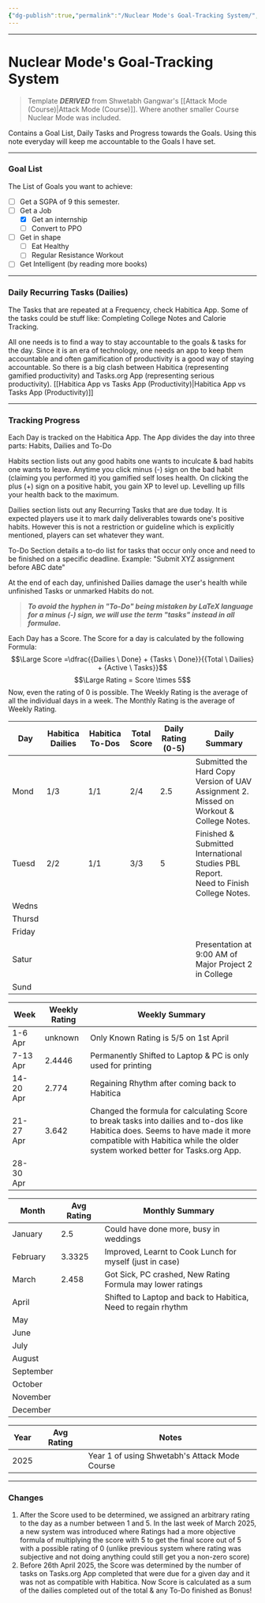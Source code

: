 ```yaml
---
{"dg-publish":true,"permalink":"/Nuclear Mode's Goal-Tracking System/","tags":["Productivity"]}
---
```



---
# Nuclear Mode's Goal-Tracking System
> Template ***DERIVED*** from Shwetabh Gangwar's [[Attack Mode (Course)\|Attack Mode (Course)]]. Where another smaller Course Nuclear Mode was included.

Contains a Goal List, Daily Tasks and Progress towards the Goals.
Using this note everyday will keep me accountable to the Goals I have set.

---
### Goal List
The List of Goals you want to achieve:
- [ ] Get a SGPA of 9 this semester.
- [ ] Get a Job
	- [x] Get an internship
	- [ ] Convert to PPO
- [ ] Get in shape
	- [ ] Eat Healthy
	- [ ] Regular Resistance Workout
- [ ] Get Intelligent (by reading more books)

---
### Daily Recurring Tasks (Dailies)
The Tasks that are repeated at a Frequency, check Habitica App. Some of the tasks could be stuff like: Completing College Notes and Calorie Tracking.

All one needs is to find a way to stay accountable to the goals & tasks for the day. Since it is an era of technology, one needs an app to keep them accountable and often gamification of productivity is a good way of staying accountable. 
So there is a big clash between Habitica (representing gamified productivity) and Tasks.org App (representing serious productivity).
[[Habitica App vs Tasks App (Productivity)\|Habitica App vs Tasks App (Productivity)]]

---
### Tracking Progress
Each Day is tracked on the Habitica App. 
The App divides the day into three parts: Habits, Dailies and To-Do

Habits section lists out any good habits one wants to inculcate & bad habits one wants to leave. Anytime you click minus (-) sign on the bad habit (claiming you performed it) you gamified self loses health. On clicking the plus (+) sign on a positive habit, you gain XP to level up. Levelling up fills your health back to the maximum.

Dailies section lists out any Recurring Tasks that are due today. It is expected players use it to mark daily deliverables towards one's positive habits. However this is not a restriction or guideline which is explicitly mentioned, players can set whatever they want.

To-Do Section details a to-do list for tasks that occur only once and need to be finished on a specific deadline. Example: "Submit XYZ assignment before ABC date"

At the end of each day, unfinished Dailies damage the user's health while unfinished Tasks or unmarked Habits do not.

> ***To avoid the hyphen in "To-Do" being mistaken by LaTeX language for a minus (-) sign, we will use the term "tasks" instead in all formulae.***

Each Day has a Score. The Score for a day is calculated by the following Formula:
$$\Large Score =\dfrac{{Dailies \ Done} + {Tasks \ Done}}{{Total \ Dailies} + {Active \ Tasks}}$$
$$\Large Rating = Score \times 5$$
Now, even the rating of 0 is possible.
The Weekly Rating is the average of all the individual days in a week. The Monthly Rating is the average of Weekly Rating.

| Day    | Habitica Dailies | Habitica To-Dos | Total<br>Score | Daily Rating (0-5) | Daily Summary                                                                               |
| ------ | ---------------- | --------------- | -------------- | ------------------ | ------------------------------------------------------------------------------------------- |
| Mond   | 1/3              | 1/1             | 2/4            | 2.5                | Submitted the Hard Copy Version of UAV Assignment 2. <br>Missed on Workout & College Notes. |
| Tuesd  | 2/2              | 1/1             | 3/3            | 5                  | Finished & Submitted International Studies PBL Report.<br>Need to Finish College Notes.     |
| Wedns  |                  |                 |                |                    |                                                                                             |
| Thursd |                  |                 |                |                    |                                                                                             |
| Friday |                  |                 |                |                    |                                                                                             |
| Satur  |                  |                 |                |                    | Presentation at 9:00 AM of Major Project 2 in College                                       |
| Sund   |                  |                 |                |                    |                                                                                             |


| Week      | Weekly Rating | Weekly Summary                                                                                                                                                                                                   |
| --------- | ------------- | ---------------------------------------------------------------------------------------------------------------------------------------------------------------------------------------------------------------- |
| 1-6 Apr   | unknown       | Only Known Rating is 5/5 on 1st April                                                                                                                                                                            |
| 7-13 Apr  | 2.4446        | Permanently Shifted to Laptop & PC is only used for printing                                                                                                                                                     |
| 14-20 Apr | 2.774         | Regaining Rhythm after coming back to Habitica                                                                                                                                                                   |
| 21-27 Apr | 3.642         | Changed the formula for calculating Score to break tasks into dailies and to-dos like Habitica does. Seems to have made it more compatible with Habitica while the older system worked better for Tasks.org App. |
| 28-30 Apr |               |                                                                                                                                                                                                                  |


| Month     | Avg Rating | Monthly Summary                                               |
| --------- | ---------- | ------------------------------------------------------------- |
| January   | 2.5        | Could have done more, busy in weddings                        |
| February  | 3.3325     | Improved, Learnt to Cook Lunch for myself (just in case)      |
| March     | 2.458      | Got Sick, PC crashed, New Rating Formula may lower ratings    |
| April     |            | Shifted to Laptop and back to Habitica, Need to regain rhythm |
| May       |            |                                                               |
| June      |            |                                                               |
| July      |            |                                                               |
| August    |            |                                                               |
| September |            |                                                               |
| October   |            |                                                               |
| November  |            |                                                               |
| December  |            |                                                               |


| Year | Avg Rating | Notes                                         |
| ---- | ---------- | --------------------------------------------- |
| 2025 |            | Year 1 of using Shwetabh's Attack Mode Course |


---
### Changes
1. After the Score used to be determined, we assigned an arbitrary rating to the day as a number between 1 and 5. In the last week of March 2025, a new system was introduced where Ratings had a more objective formula of multiplying the score with 5 to get the final score out of 5 with a possible rating of 0 (unlike previous system where rating was subjective and not doing anything could still get you a non-zero score)
2. Before 26th April 2025, the Score was determined by the number of tasks on Tasks.org App completed that were due for a given day and it was not as compatible with Habitica. Now Score is calculated as a sum of the dailies completed out of the total & any To-Do finished as Bonus!